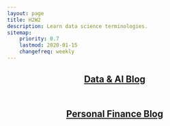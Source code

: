 ```yaml
---
layout: page
title: H2W2
description: Learn data science terminologies.
sitemap:
    priority: 0.7
    lastmod: 2020-01-15
    changefreq: weekly
---
```



<article>
    <header>
        <h2><a href="{{ "https://rathi-ankit.medium.com/" }}" class="button">Data & AI Blog</a></h2>
    </header>
</article>

<article>
    <header>
        <h2><a href="https://ankitrathi.substack.com/" class="button">Personal Finance Blog</a></h2>
    </header>
</article>


